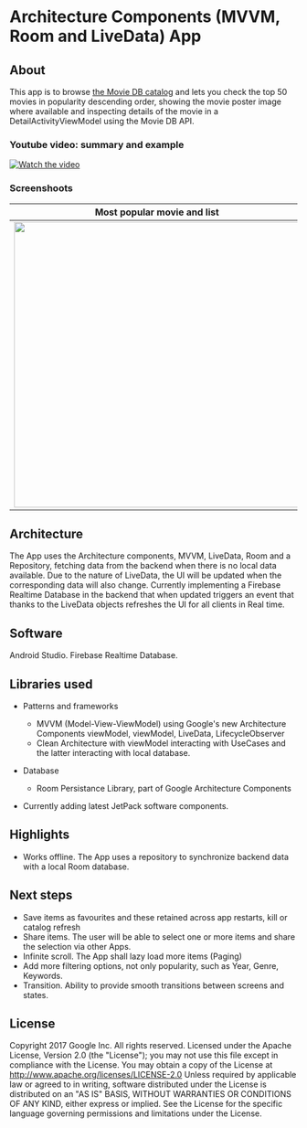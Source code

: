 Architecture Components (MVVM, Room and LiveData) App 
================================
## About
This app is to browse [the Movie DB catalog](https://www.themoviedb.org) and lets you check the top 50 movies in popularity descending order, showing the movie poster image where available and inspecting details of the movie in a DetailActivityViewModel using the Movie DB API.


### Youtube video: summary and example

[![Watch the video](https://user-images.githubusercontent.com/18221570/45615307-6c3d6f80-ba6c-11e8-883b-30e738a0df28.png)](https://www.youtube.com/watch?v=CNqnQtc2vDA&feature=youtu.be)

### Screenshoots

| Most popular movie and list       | Movie detail                    |
|-----------|-----------|
|<img src="https://user-images.githubusercontent.com/18221570/45496847-a3630680-b776-11e8-9726-d843acf45b2c.png" width=500></img> | <img src="https://user-images.githubusercontent.com/18221570/45496848-a3fb9d00-b776-11e8-8ea1-9c181afcb2bc.png" width=500></img>|


## Architecture

The App uses the Architecture components, MVVM, LiveData, Room and a Repository, fetching data from the backend when there is no local data available. Due to the nature of LiveData, the UI will be updated when the corresponding data will also change. 
Currently implementing a Firebase Realtime Database in the backend that when updated triggers an event that thanks to the LiveData objects refreshes the UI for all clients in Real time.  

## Software

Android Studio.
Firebase Realtime Database.

## Libraries used

- Patterns and frameworks
    - MVVM (Model-View-ViewModel) using Google's new Architecture Components viewModel, viewModel, LiveData, LifecycleObserver
    - Clean Architecture with viewModel interacting with UseCases and the latter interacting with local database.
    
- Database
    - Room Persistance Library, part of Google Architecture Components    

- Currently adding latest JetPack software components.

## Highlights

- Works offline. The App uses a repository to synchronize backend data with a local Room database.

## Next steps

- Save items as favourites and these retained across app restarts, kill or catalog refresh
- Share items. The user will be able to select one or more items and share the selection via other Apps.
- Infinite scroll. The App shall lazy load more items (Paging)
- Add more filtering options, not only popularity, such as Year, Genre, Keywords.
- Transition. Ability to provide smooth transitions between screens and states.

## License

Copyright 2017 Google Inc. All rights reserved.
Licensed under the Apache License, Version 2.0 (the "License");
you may not use this file except in compliance with the License.
You may obtain a copy of the License at
http://www.apache.org/licenses/LICENSE-2.0
Unless required by applicable law or agreed to in writing, software
distributed under the License is distributed on an "AS IS" BASIS,
WITHOUT WARRANTIES OR CONDITIONS OF ANY KIND, either express or implied.
See the License for the specific language governing permissions and
limitations under the License.
